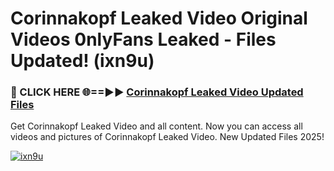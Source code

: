# Corinnakopf Leaked Video Original Videos 0nlyFans Leaked - Files Updated! (ixn9u)

<h3>🔴 CLICK HERE 🌐==►► <a href="https://tinyurl.com/brd5kh86" rel="nofollow">Corinnakopf Leaked Video Updated Files</a></h3>

Get Corinnakopf Leaked Video and all content. Now you can access all videos and pictures of Corinnakopf Leaked Video. New Updated Files 2025!

[![ixn9u](https://i.imgur.com/K7sEzmb.gif)](https://tinyurl.com/brd5kh86)
